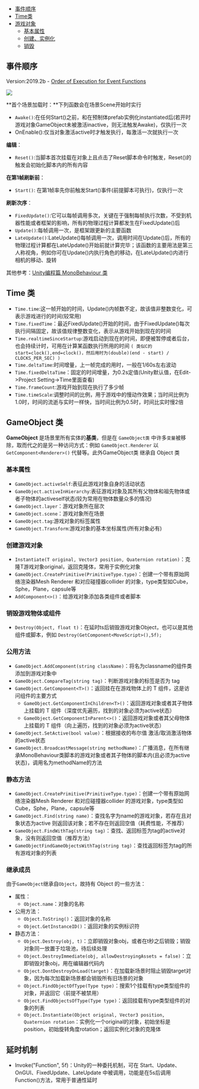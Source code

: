* [事件顺序](#1)
* [Time类](#2)
* [游戏对象](#3)
	* [基本属性](#3.1)
	* [创建、实例化](#3.2)
	* [销毁](#3.3) 


<h2 id="1">事件顺序</h2>

Version:2019.2b - [Order of Execution for Event Functions](https://docs.unity3d.com/2019.2/Documentation/Manual/ExecutionOrder.html)

![](https://docs.unity3d.com/2019.2/Documentation/uploads/Main/monobehaviour_flowchart.svg)

**首个场景加载时：**下列函数会在场景Scene开始时实行
- `Awake()`:在任何Start()之前，和在预制体prefab实例化instantiated后(若开时游戏对象GameObject未被激活inactive，则无法触发Awake)，仅执行一次
- OnEnable():仅当对象激活active时才触发执行，每激活一次就执行一次

**编辑**：
- `Reset()`:当脚本首次挂载在对象上且点击了Reset脚本命令时触发，Reset()的触发会初始化脚本内的所有内容

**在第1帧刷新前**：
- `Start()`: 在第1帧率先你前触发Start()事件(前提脚本可执行)，仅执行一次

**刷新次序**：
- `FixedUpdate()`:它可以每帧调用多次，关键在于强制每帧执行次数，不受到机器性能或者框架的影响，所有的物理过程计算都发生在FixedUpdate()后
- `Update()`:每帧调用一次，是框架跟更新的主要函数
- `LateUpdate()`:LateUpdate()每帧调用一次，调用时间在Update()后，所有的物理过程计算都在LateUpdate()开始前就计算完毕；该函数的主要用法是第三人称视角，例如你可在Update()内执行角色的移动，在LateUpdate()内进行相机的移动、旋转

其他参考：[Unity编程篇 MonoBehaviour 类](http://baijiahao.baidu.com/s?id=1601985096147802045&wfr=spider&for=pc)


<h2 id="2">Time 类</h2>

- `Time.time`:这一帧开始的时间，Update()内帧数不定，故该值非整数变化，可表示游戏进行的时间(较常用)
- `Time.fixedTime`：最近FixedUpdate()开始的时间，由于FixedUpdate()每次执行间隔固定，故该值规律整数变化，表示从游戏开始到现在的时间
- `Time.realtimeSinceStartup`:游戏启动到现在的时间，即便被暂停或者后台，也会持续计时，可用在计算某函数执行所用的时间 `( 类似C的 start=clock(),end=clock()，然后用时为(double)(end - start) / CLOCKS_PER_SEC) )`
- `Time.deltaTime`:时间增量，上一帧完成的用时，一般在1/60s左右波动
- `Time.fixedDeltaTime`：固定的时间增量，为0.2s定值(Unity默认值，在Edit->Project Setting->Time里面查看)
- `Time.frameCount`:游戏开始到现在执行了多少帧
- `Time.timeScale`:调整时间的比例，用于游戏中的慢动作效果；当时间比例为1.0时，时间的流逝与实时一样快，当时间比例为0.5时，时间比实时慢2倍


<h2 id="3">GameObject 类</h2>

**GameObject** 是场景里所有实体的**基类**，但是在 `GameObject类` 中许多`变量`被移除，取而代之的是另一种访问方式：例如 `GameObject.Renderer` 以 `GetComponent<Renderer>()` 代替等。此外GameObject类 继承自 Object 类

<h3 id="3.1">基本属性</h3>

- `GameObject.activeSelf`:表征此游戏对象自身的活动状态
- `GameObject.activeInHierarchy`:表征游戏对象及其所有父物体和祖先物体或者子物体的activeself状态(较为常用在物体数量众多的情况)
- `GameObject.layer`：游戏对象所在层次
- `GameObject.scene`：游戏对象所在场景
- `GameObject.tag`:游戏对象的标签属性
- `GameObject.Transform`:游戏对象的基本坐标属性(所有对象必有)


<h3 id="3.2">创建游戏对象</h3>

- `Instantiate(T original, Vector3 position, Quaternion rotation)`：克隆T游戏对象original，返回克隆体，常用于实例化对象
- `GameObject.CreatePrimitive(PrimitiveType.type)`：创建一个带有原始网络渲染器Mesh Renderer 和对应碰撞器collider 的对象，type类型如Cube，Sphe，Plane，capsule等
- `AddComponent<>()`：给游戏对象添加各类组件或者脚本

<h3 id="3.3">销毁游戏物体或组件</h3>

- `Destroy(Object, float t)`：在延时ts后销毁游戏对象Object，也可以是其他组件或脚本，例如 `Destroy(GetComponent<MoveScript>(),5f);`


<h3 id="3.4">公用方法</h3>

- `GameObject.AddComponent(string className)`：将名为classname的组件类添加到游戏对象中
- `GameObject.CompareTag(string tag)`：判断游戏对象的标签是否为 tag
- `GameObject.GetComponent<T>()`：返回挂在在游戏物体上的 T 组件，这是访问组件的主要方式
	- `GameObject.GetComponentInChildren<T>()`：返回游戏对象或者其子物体上挂载的 T 组件（深度优先遍历，找到的对象必须为active状态）
	- `GameObject.GetComponentInParent<>()`：返回游戏对象或者其父母物体上挂载的 T 组件（向上遍历，找到的对象必须为active状态）
- `GameObject.SetActive(bool value)`：根据接收的布尔值 激活/取消激活物体的active状态
- `GameObject.BroadcastMessage(string methodName)`：广播消息，在所有继承MonoBehaviour类脚本的游戏对象或者其子物体的脚本内(且必须为active状态)，调用名为methodName的方法

<h3 id="3.5">静态方法</h3>

- `GameObject.CreatePrimitive(PrimitiveType.type)`：创建一个带有原始网络渲染器Mesh Renderer 和对应碰撞器collider 的游戏对象，type类型如Cube，Sphe，Plane，capsule等
- `GameObject.Find(string name)`：查找名字为name的游戏对象，若存在且对象状态为active 则返回该对象；若不存在则返回空值（耗费性能，不推荐）
- `GameObject.FindWithTag(string tag)`：查找、返回标签为tag的active对象，没有则返回空值（推荐方法）
- `GameObjectFindGameObjectsWithTag(string tag)`：查找返回标签为tag的所有游戏对象的列表

<h3 id="3.6">继承成员</h3>

由于`GameObject`继承自`Object`，故持有 Object 的一些方法：

- 属性：
	- `Object.name`：对象的名称
- 公用方法：
	- `Object.ToString()`：返回对象的名称
	- `Object.GetInstanceID()`：返回对象的实例标识符
- 静态方法：
	- `Object.Destroy(obj, t)`：立即销毁对象obj，或者在t秒之后销毁；销毁对象同一放置于垃圾池，待后续处理
	- `Object.DestroyImmediate(obj, allowDestroyingAssets = false)`：立即销毁对象obj，用在编辑器代码内
	- `Object.DontDestroyOnLoad(target)`：在加载新场景时阻止销毁target对象，因为每次加载新场景都会销毁所有旧场景的对象
	- `Object.FindObjectOfType(Type type)`：搜索1个挂载有type类型组件的对象，并返回它（前提不被禁用）
	- `Object.FindObjectsOfType(Type type)`：返回挂载有type类型组件的对象的列表
	- `Object.Instantiate(Object original, Vector3 position, Quaternion rotation`：实例化一个original的对象，初始坐标是position，初始旋转角度rotation；返回实例化对象的克隆体


## 延时机制

- Invoke("Function", 5f)：Unity的一种委托机制，可在 Start、Update、OnGUI、FixedUpdate、LateUpdate 中被调用，功能是在5s后调用Function()方法，常用于普通性延时